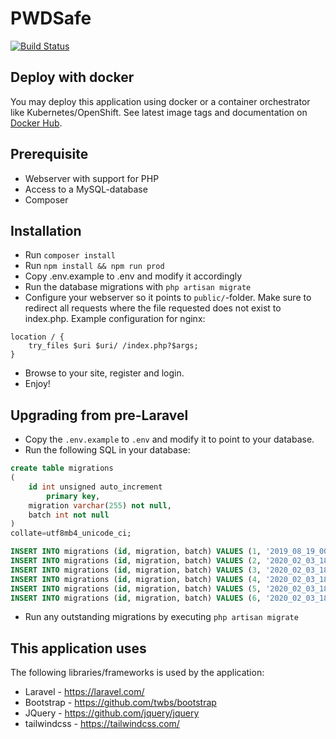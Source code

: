 PWDSafe
=======
[![Build Status](https://travis-ci.org/PWDSafe/PWDSafe.svg?branch=master)](https://travis-ci.org/PWDSafe/PWDSafe)

Deploy with docker
------------------
You may deploy this application using docker or a container orchestrator like Kubernetes/OpenShift.
See latest image tags and documentation on [Docker Hub](https://hub.docker.com/r/pwdsafe/pwdsafe).

Prerequisite
-----------
* Webserver with support for PHP
* Access to a MySQL-database
* Composer

Installation
------------
* Run `composer install`
* Run `npm install && npm run prod`
* Copy .env.example to .env and modify it accordingly
* Run the database migrations with `php artisan migrate`
* Configure your webserver so it points to `public/`-folder. Make sure to redirect all requests where the file requested does not exist to index.php. Example configuration for nginx:
```Nginx
location / {
    try_files $uri $uri/ /index.php?$args;
}
```
* Browse to your site, register and login.
* Enjoy!

Upgrading from pre-Laravel
--------------------------
* Copy the `.env.example` to `.env` and modify it to point to your database.
* Run the following SQL in your database:
```SQL
create table migrations
(
	id int unsigned auto_increment
		primary key,
	migration varchar(255) not null,
	batch int not null
)
collate=utf8mb4_unicode_ci;

INSERT INTO migrations (id, migration, batch) VALUES (1, '2019_08_19_000000_create_failed_jobs_table', 1);
INSERT INTO migrations (id, migration, batch) VALUES (2, '2020_02_03_180732_create_credentials_table', 1);
INSERT INTO migrations (id, migration, batch) VALUES (3, '2020_02_03_180732_create_encryptedcredentials_table', 1);
INSERT INTO migrations (id, migration, batch) VALUES (4, '2020_02_03_180732_create_groups_table', 1);
INSERT INTO migrations (id, migration, batch) VALUES (5, '2020_02_03_180732_create_usergroups_table', 1);
INSERT INTO migrations (id, migration, batch) VALUES (6, '2020_02_03_180732_create_users_table', 1);
```
* Run any outstanding migrations by executing `php artisan migrate`

This application uses
---------------------
The following libraries/frameworks is used by the application:
- Laravel - https://laravel.com/
- Bootstrap - https://github.com/twbs/bootstrap
- JQuery - https://github.com/jquery/jquery
- tailwindcss - https://tailwindcss.com/

